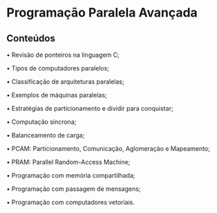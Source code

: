 # Programação Paralela Avançada

## Conteúdos

• Revisão de ponteiros na linguagem C;

• Tipos de computadores paralelos; 

• Classificação de arquiteturas paralelas; 

• Exemplos de máquinas paralelas; 

• Estratégias de particionamento e dividir para conquistar; 

• Computação síncrona; 

• Balanceamento de carga; 

• PCAM: Particionamento, Comunicação, Aglomeração e Mapeamento; 

• PRAM: Parallel Random-Access Machine; 

• Programação com memória compartilhada; 

• Programação com passagem de mensagens;

• Programação com computadores vetoriais. 